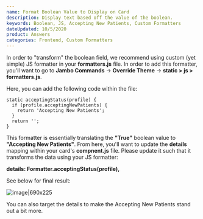 ```yaml
---
name: Format Boolean Value to Display on Card
description: Display text based off the value of the boolean.
keywords: Boolean, JS, Accepting New Patients, Custom Formatters
dateUpdated: 10/5/2020
product: Answers
categories: Frontend, Custom Formatters
---
```

In order to "transform" the boolean field, we recommend using custom (yet simple) JS formatter in your **formatters.js** file. In order to add this formatter, you'll want to go to **Jambo Commands** -> **Override Theme** -> **static > js > formatters.js**.

Here, you can add the following code within the file:

    static acceptingStatus(profile) {
      if (profile.acceptingNewPatients) {
        return 'Accepting New Patients';
      } 
      return '';
    }

This formatter is essentially translating the **"True"** boolean value to **"Accepting New Patients"**. From here, you'll want to update the **details** mapping within your card's **compnent.js** file. Please update it such that it transforms the data using your JS formatter:

**details: Formatter.acceptingStatus(profile),**

See below for final result:

![image|690x225](https://aws1.discourse-cdn.com/turtlehead/optimized/1X/cbeb9bae4d34329455a2e64f7ebcd9255c224fa4_2_1380x450.png) 

You can also target the details to make the Accepting New Patients stand out a bit more. 